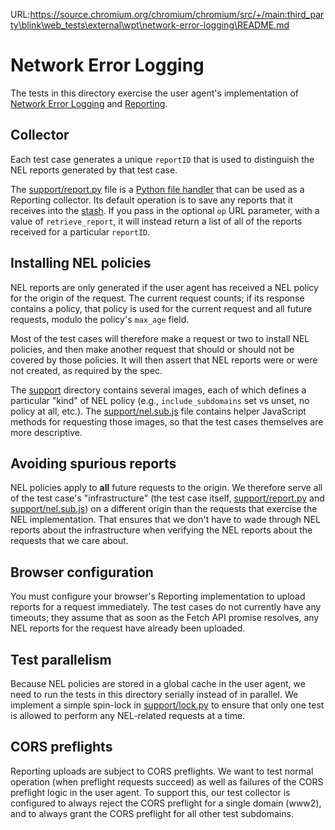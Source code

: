 URL:https://source.chromium.org/chromium/chromium/src/+/main:third_party\blink\web_tests\external\wpt\network-error-logging\README.md
# Network Error Logging

The tests in this directory exercise the user agent's implementation of [Network
Error Logging](https://w3c.github.io/network-error-logging/) and
[Reporting](https://w3c.github.io/reporting/).

## Collector

Each test case generates a unique `reportID` that is used to distinguish the NEL
reports generated by that test case.

The [support/report.py][] file is a [Python file handler][] that can be used as
a Reporting collector.  Its default operation is to save any reports that it
receives into the [stash][].  If you pass in the optional `op` URL parameter,
with a value of `retrieve_report`, it will instead return a list of all of the
reports received for a particular `reportID`.

[Python file handler]: https://wptserve.readthedocs.io/en/latest/handlers.html#python-file-handlers
[stash]: https://wptserve.readthedocs.io/en/latest/stash.html
[support/report.py]: support/report.py

## Installing NEL policies

NEL reports are only generated if the user agent has received a NEL policy for
the origin of the request.  The current request counts; if its response contains
a policy, that policy is used for the current request and all future requests,
modulo the policy's `max_age` field.

Most of the test cases will therefore make a request or two to install NEL
policies, and then make another request that should or should not be covered by
those policies.  It will then assert that NEL reports were or were not created,
as required by the spec.

The [support][] directory contains several images, each of which defines a
particular "kind" of NEL policy (e.g., `include_subdomains` set vs unset, no
policy at all, etc.).  The [support/nel.sub.js][] file contains helper
JavaScript methods for requesting those images, so that the test cases
themselves are more descriptive.

[support]: support
[support/nel.sub.js]: support/nel.sub.js

## Avoiding spurious reports

NEL policies apply to **all** future requests to the origin.  We therefore serve
all of the test case's "infrastructure" (the test case itself,
[support/report.py][] and [support/nel.sub.js][]) on a different origin than
the requests that exercise the NEL implementation.  That ensures that we don't
have to wade through NEL reports about the infrastructure when verifying the NEL
reports about the requests that we care about.

## Browser configuration

You must configure your browser's Reporting implementation to upload reports for
a request immediately.  The test cases do not currently have any timeouts; they
assume that as soon as the Fetch API promise resolves, any NEL reports for the
request have already been uploaded.

## Test parallelism

Because NEL policies are stored in a global cache in the user agent, we need to
run the tests in this directory serially instead of in parallel.  We implement a
simple spin-lock in [support/lock.py][] to ensure that only one test is allowed
to perform any NEL-related requests at a time.

[support/lock.py]: support/lock.py

## CORS preflights

Reporting uploads are subject to CORS preflights.  We want to test normal
operation (when preflight requests succeed) as well as failures of the CORS
preflight logic in the user agent.  To support this, our test collector is
configured to always reject the CORS preflight for a single domain (www2), and
to always grant the CORS preflight for all other test subdomains.
